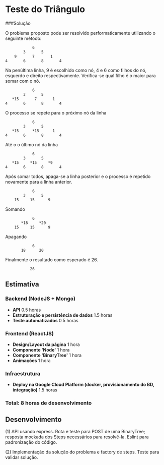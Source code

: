 # Teste do Triângulo

###Solução


O problema proposto pode ser resolvido performaticamente utilizando o seguinte método:


                6
            3       5
        9       7       1
    4       6       8       4    

Na penúltima linha, 9 é escolhido como nó, 4 e 6 como filhos do nó, esquerdo e direito respectivamente. Verifica-se qual filho é o maior para somar com o nó.

                6
            3       5
       *15       7       1
    4       6       8       4    

O processo se repete para o próximo nó da linha

                6
            3       5
       *15      *15      1
    4       6       8       4

Até o o último nó da linha

                6
            3       5
       *15     *15     *9
    4       6       8       4

Após somar todos, apaga-se a linha posterior e o processo é repetido novamente para a linha anterior.

                6
            3       5
        15     15      9

Somando

                6
           *18     *20
        15     15      9

Apagando

                6
           18      20

Finalmente o resultado como esperado é 26.

               26
           
## Estimativa

### Backend (NodeJS + Mongo)

* **API** 0.5 horas
* **Estruturação e persistência de dados** 1.5 horas
* **Teste automatizados** 0.5 horas

### Frontend (ReactJS)

* **Design/Layout da página** 1 hora
* **Componente 'Node'** 1 hora
* **Componente 'BinaryTree'** 1 hora
* **Animações** 1 hora

### Infraestrutura

* **Deploy na Google Cloud Platform (docker, provisionamento do BD, integração)** 1.5 horas

### Total: 8 horas de desenvolvimento

## Desenvolvimento

(1)
API usando express.
Rota e teste para POST de uma BinaryTree; resposta mockada dos Steps necessários para resolvê-la.
Eslint para padronização do código.

(2)
Implementação da solução do problema e factory de steps.
Teste para validar solução.

